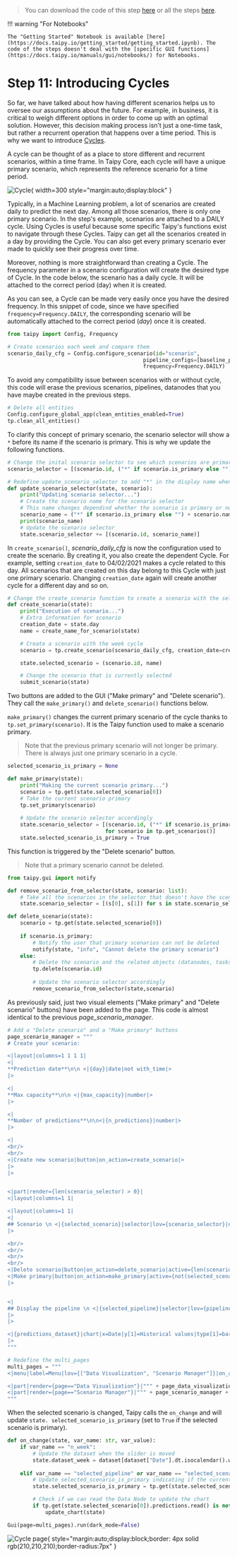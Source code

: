 > You can download the code of this step [here](../src/step_11.py) or all the steps [here](https://github.com/Avaiga/taipy-getting-started/tree/develop/src).

!!! warning "For Notebooks"

    The "Getting Started" Notebook is available [here](https://docs.taipy.io/getting_started/getting_started.ipynb). The code of the steps doesn't deal with the [specific GUI functions](https://docs.taipy.io/manuals/gui/notebooks/) for Notebooks.

# Step 11: Introducing Cycles

So far, we have talked about how having different scenarios helps us to oversee our assumptions about the future. 
For example, in business, it is critical to weigh different options in order to come up with an optimal solution. 
However, this decision making process isn’t just a one-time task, but rather a recurrent operation that happens over 
a time period. This is why we want to introduce [Cycles](https://docs.taipy.io/manuals/core/concepts/cycle/).

A cycle can be thought of as a place to store different and recurrent scenarios, within a time frame. In Taipy Core, 
each cycle will have a unique primary scenario, which represents the reference scenario for a time period.

![Cycle](cycle.svg){ width=300 style="margin:auto;display:block" }

Typically, in a Machine Learning problem, a lot of scenarios are created daily to predict the next day. Among all 
those scenarios, there is only one primary scenario. In the step's example, scenarios are attached to a DAILY cycle. 
Using Cycles is useful because some specific Taipy's functions exist to navigate through these Cycles. Taipy can get 
all the scenarios created in a day by providing the Cycle. You can also get every primary scenario ever made to 
quickly see their progress over time.

Moreover, nothing is more straightforward than creating a Cycle. The frequency parameter in a scenario configuration 
will create the desired type of Cycle. In the code below, the scenario has a daily cycle. It will be attached to the 
correct period (day) when it is created.

As you can see, a Cycle can be made very easily once you have the desired frequency. In this snippet of code, since 
we have specified `frequency=Frequency.DAILY`, the corresponding scenario will be automatically attached to the 
correct period (*day*) once it is created. 

```python
from taipy import Config, Frequency

# Create scenarios each week and compare them
scenario_daily_cfg = Config.configure_scenario(id="scenario",
                                           pipeline_configs=[baseline_pipeline_cfg, ml_pipeline_cfg],
                                           frequency=Frequency.DAILY)
```

To avoid any compatibility issue between scenarios with or without cycle, this code will erase the previous 
scenarios, pipelines, datanodes that you have maybe created in the previous steps.

```python
# Delete all entities
Config.configure_global_app(clean_entities_enabled=True)
tp.clean_all_entities()
```

To clarify this concept of primary scenario, the scenario selector will show a `*` before its name if the scenario 
is primary. This is why we update the following functions.

```python
# Change the inital scenario selector to see which scenarios are primary
scenario_selector = [(scenario.id, ("*" if scenario.is_primary else "") + scenario.name) for scenario in all_scenarios]

# Redefine update_scenario_selector to add "*" in the display name when the scnario is primary
def update_scenario_selector(state, scenario):
    print("Updating scenario selector...")
    # Create the scenario name for the scenario selector
    # This name changes dependind whether the scenario is primary or not
    scenario_name = ("*" if scenario.is_primary else "") + scenario.name
    print(scenario_name)
    # Update the scenario selector
    state.scenario_selector += [(scenario.id, scenario_name)]
```

In `create_scenario()`, *scenario_daily_cfg* is now the configuration used to create the scenario. By creating it, 
you also create the dependent Cycle. For example, setting `creation_date` to 04/02/2021 makes a cycle related to 
this day. All scenarios that are created on this day belong to this Cycle with just one primary scenario. Changing 
`creation_date` again will create another cycle for a different day and so on.

```python
# Change the create_scenario function to create a scenario with the selected frequency
def create_scenario(state):
    print("Execution of scenario...")
    # Extra information for scenario
    creation_date = state.day
    name = create_name_for_scenario(state)

    # Create a scenario with the week cycle
    scenario = tp.create_scenario(scenario_daily_cfg, creation_date=creation_date, name=name)

    state.selected_scenario = (scenario.id, name)

    # Change the scenario that is currently selected
    submit_scenario(state)
```

Two buttons are added to the GUI ("Make primary" and "Delete scenario"). They call the `make_primary()` and 
`delete_scenario()` functions below.

`make_primary()` changes the current primary scenario of the cycle thanks to `tp.set_primary(scenario)`. It is the 
Taipy function used to make a scenario primary.

> Note that the previous primary scenario will not longer be primary. There is always just one primary scenario in a cycle. 

```python
selected_scenario_is_primary = None

def make_primary(state):
    print("Making the current scenario primary...")
    scenario = tp.get(state.selected_scenario[0])
    # Take the current scenario primary
    tp.set_primary(scenario)
    
    # Update the scenario selector accordingly
    state.scenario_selector = [(scenario.id, ("*" if scenario.is_primary else "") + scenario.name)
                               for scenario in tp.get_scenarios()]
    state.selected_scenario_is_primary = True
```

This function is triggered by the "Delete scenario" button.

> Note that a primary scenario cannot be deleted.

```python
from taipy.gui import notify

def remove_scenario_from_selector(state, scenario: list):
    # Take all the scenarios in the selector that doesn't have the scenario.id
    state.scenario_selector = [(s[0], s[1]) for s in state.scenario_selector if s[0] != scenario.id]

def delete_scenario(state):
    scenario = tp.get(state.selected_scenario[0])
    
    if scenario.is_primary:
        # Notify the user that primary scenarios can not be deleted
        notify(state, "info", "Cannot delete the primary scenario")
    else:
        # Delete the scenario and the related objects (datanodes, tasks, jobs,...)
        tp.delete(scenario.id)
        
        # Update the scenario selector accordingly
        remove_scenario_from_selector(state,scenario)
```

As previously said, just two visual elements ("Make primary" and "Delete scenario" buttons) have been added to the 
page. This code is almost identical to the previous *page_scenario_manager*.

```python
# Add a "Delete scenario" and a "Make primary" buttons
page_scenario_manager = """
# Create your scenario:

<|layout|columns=1 1 1 1|
<|
**Prediction date**\n\n <|{day}|date|not with_time|>
|>

<|
**Max capacity**\n\n <|{max_capacity}|number|>
|>

<|
**Number of predictions**\n\n<|{n_predictions}|number|>
|>

<|
<br/>
<br/>
<|Create new scenario|button|on_action=create_scenario|>
|>
|>


<|part|render={len(scenario_selector) > 0}|
<|layout|columns=1 1|

<|layout|columns=1 1|
<|
## Scenario \n <|{selected_scenario}|selector|lov={scenario_selector}|dropdown|>
|>

<br/>
<br/>
<br/>
<br/>
<|Delete scenario|button|on_action=delete_scenario|active={len(scenario_selector)>0}|>
<|Make primary|button|on_action=make_primary|active={not(selected_scenario_is_primary) and len(scenario_selector)>0}|>
|>


<|
## Display the pipeline \n <|{selected_pipeline}|selector|lov={pipeline_selector}|dropdown|>
|>
|>

<|{predictions_dataset}|chart|x=Date|y[1]=Historical values|type[1]=bar|y[2]=Predicted values|type[2]=scatter|height=80%|width=100%|>
|>
"""
```


```python
# Redefine the multi_pages
multi_pages = """
<|menu|label=Menu|lov={["Data Visualization", "Scenario Manager"]}|on_action=on_menu|>

<|part|render={page=="Data Visualization"}|""" + page_data_visualization + """|>
<|part|render={page=="Scenario Manager"}|""" + page_scenario_manager + """|>
"""
```

When the selected scenario is changed, Taipy calls the `on_change` and will update `state.
selected_scenario_is_primary` (set to `True` if the selected scenario is primary).

```python
def on_change(state, var_name: str, var_value):
    if var_name == "n_week":
        # Update the dataset when the slider is moved
        state.dataset_week = dataset[dataset["Date"].dt.isocalendar().week == var_value]
        
    elif var_name == "selected_pipeline" or var_name == "selected_scenario":
        # Update selected_scenario_is_primary indicating if the current scenario is primary or not
        state.selected_scenario_is_primary = tp.get(state.selected_scenario[0]).is_primary

        # Check if we can read the Data Node to update the chart
        if tp.get(state.selected_scenario[0]).predictions.read() is not None:
            update_chart(state)
```


```python
Gui(page=multi_pages).run(dark_mode=False)
```

![Cycle page](result.gif){ style="margin:auto;display:block;border: 4px solid rgb(210,210,210);border-radius:7px" }
